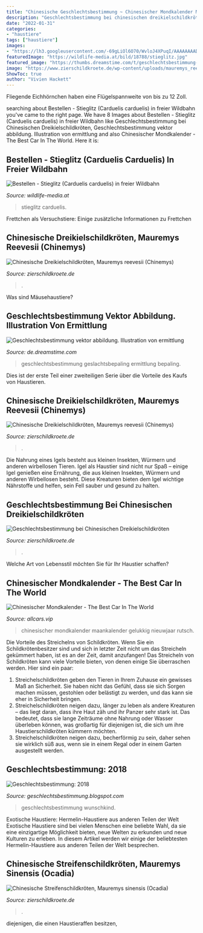 ```yaml
---
title: "Chinesische Geschlechtsbestimmung ~ Chinesischer Mondkalender Maankalender Gelukkig Nieuwjaar Rutsch"
description: "Geschlechtsbestimmung bei chinesischen dreikielschildkröten"
date: "2022-01-31"
categories:
- "haustiere"
tags: ["haustiere"]
images:
- "https://lh3.googleusercontent.com/-69gLiOl6O70/WvloJ4XPuqI/AAAAAAAADZc/uZhftUDc5oc4cLfSJqxQmm292l1auo1wACHMYCw/s1600/Bild62.jpg"
featuredImage: "https://wildlife-media.at/bild/18788/stieglitz.jpg"
featured_image: "https://thumbs.dreamstime.com/t/geschlechtsbestimmung-60817814.jpg"
image: "https://www.zierschildkroete.de/wp-content/uploads/mauremys_reevesii_male_1.jpg"
ShowToc: true
author: "Vivien Hackett"
---
```



Fliegende Eichhörnchen haben eine Flügelspannweite von bis zu 12 Zoll.

	

		
searching about Bestellen - Stieglitz (Carduelis carduelis) in freier Wildbahn you've came to the right page. We have 8 Images about Bestellen - Stieglitz (Carduelis carduelis) in freier Wildbahn like Geschlechtsbestimmung bei Chinesischen Dreikielschildkröten, Geschlechtsbestimmung vektor abbildung. Illustration von ermittlung and also Chinesischer Mondkalender - The Best Car In The World. Here it is:
		
    
## Bestellen - Stieglitz (Carduelis Carduelis) In Freier Wildbahn

<img loading=lazy src="https://wildlife-media.at/bild/18788/stieglitz.jpg" onerror="this.onerror=null;this.src='https://tse3.mm.bing.net/th?id=OIP.dSbY0-RMD3-rrFTbOZ7QGQHaE8&amp;pid=15.1';" alt="Bestellen - Stieglitz (Carduelis carduelis) in freier Wildbahn">

_Source: wildlife-media.at_

>stieglitz carduelis. 

	

Frettchen als Versuchstiere: Einige zusätzliche Informationen zu Frettchen

    
## Chinesische Dreikielschildkröten, Mauremys Reevesii (Chinemys)

<img loading=lazy src="https://www.zierschildkroete.de/wp-content/uploads/20171223_171653-2048x1536.jpg?v=1575881836" onerror="this.onerror=null;this.src='https://tse4.mm.bing.net/th?id=OIP.caqE5X27s-v69dAHjpbyuQHaFj&amp;pid=15.1';" alt="Chinesische Dreikielschildkröten, Mauremys reevesii (Chinemys)">

_Source: zierschildkroete.de_

>. 

	

Was sind Mäusehaustiere?

    
## Geschlechtsbestimmung Vektor Abbildung. Illustration Von Ermittlung

<img loading=lazy src="https://thumbs.dreamstime.com/t/geschlechtsbestimmung-60817814.jpg" onerror="this.onerror=null;this.src='https://tse1.mm.bing.net/th?id=OIP.cWtgOCRtKV0-6OQ5Q2qlSQHaFk&amp;pid=15.1';" alt="Geschlechtsbestimmung vektor abbildung. Illustration von ermittlung">

_Source: de.dreamstime.com_

>geschlechtsbestimmung geslachtsbepaling ermittlung bepaling. 

	

Dies ist der erste Teil einer zweiteiligen Serie über die Vorteile des Kaufs von Haustieren.

    
## Chinesische Dreikielschildkröten, Mauremys Reevesii (Chinemys)

<img loading=lazy src="https://www.zierschildkroete.de/wp-content/uploads/20171223_171653-1200x900.jpg?v=1575881836" onerror="this.onerror=null;this.src='https://tse1.mm.bing.net/th?id=OIP.MpV8vdMPD5R5fA1Xzl2urgHaFj&amp;pid=15.1';" alt="Chinesische Dreikielschildkröten, Mauremys reevesii (Chinemys)">

_Source: zierschildkroete.de_

>. 

	

Die Nahrung eines Igels besteht aus kleinen Insekten, Würmern und anderen wirbellosen Tieren.
Igel als Haustier sind nicht nur Spaß – einige Igel genießen eine Ernährung, die aus kleinen Insekten, Würmern und anderen Wirbellosen besteht. Diese Kreaturen bieten dem Igel wichtige Nährstoffe und helfen, sein Fell sauber und gesund zu halten.

    
## Geschlechtsbestimmung Bei Chinesischen Dreikielschildkröten

<img loading=lazy src="https://www.zierschildkroete.de/wp-content/uploads/mauremys_reevesii_male_1.jpg" onerror="this.onerror=null;this.src='https://tse1.mm.bing.net/th?id=OIP.EB_HxcCxd6T4PEMScm-zsgHaE8&amp;pid=15.1';" alt="Geschlechtsbestimmung bei Chinesischen Dreikielschildkröten">

_Source: zierschildkroete.de_

>. 

	

Welche Art von Lebensstil möchten Sie für Ihr Haustier schaffen?

    
## Chinesischer Mondkalender - The Best Car In The World

<img loading=lazy src="https://thumbs.dreamstime.com/z/mondkalender-chinesischer-kalender-für-das-guten-rutsch-ins-neue-jahr-jährig-vom-hund-102974012.jpg" onerror="this.onerror=null;this.src='https://tse3.mm.bing.net/th?id=OIP.YaFmJtjm9f6MUBa51hdyDQHaIJ&amp;pid=15.1';" alt="Chinesischer Mondkalender - The Best Car In The World">

_Source: allcars.vip_

>chinesischer mondkalender maankalender gelukkig nieuwjaar rutsch. 

	

Die Vorteile des Streichelns von Schildkröten.
Wenn Sie ein Schildkrötenbesitzer sind und sich in letzter Zeit nicht um das Streicheln gekümmert haben, ist es an der Zeit, damit anzufangen! Das Streicheln von Schildkröten kann viele Vorteile bieten, von denen einige Sie überraschen werden. Hier sind ein paar:
1) Streichelschildkröten geben den Tieren in Ihrem Zuhause ein gewisses Maß an Sicherheit. Sie haben nicht das Gefühl, dass sie sich Sorgen machen müssen, gestohlen oder belästigt zu werden, und das kann sie eher in Sicherheit bringen.
2) Streichelschildkröten neigen dazu, länger zu leben als andere Kreaturen – das liegt daran, dass ihre Haut zäh und ihr Panzer sehr stark ist. Das bedeutet, dass sie lange Zeiträume ohne Nahrung oder Wasser überleben können, was großartig für diejenigen ist, die sich um ihre Haustierschildkröten kümmern möchten.
3) Streichelschildkröten neigen dazu, becherförmig zu sein, daher sehen sie wirklich süß aus, wenn sie in einem Regal oder in einem Garten ausgestellt werden.

    
## Geschlechtsbestimmung: 2018

<img loading=lazy src="https://lh3.googleusercontent.com/-69gLiOl6O70/WvloJ4XPuqI/AAAAAAAADZc/uZhftUDc5oc4cLfSJqxQmm292l1auo1wACHMYCw/s1600/Bild62.jpg" onerror="this.onerror=null;this.src='https://tse1.mm.bing.net/th?id=OIP.KQh5KXB2_wQU4huMwOVcAwHaI0&amp;pid=15.1';" alt="Geschlechtsbestimmung: 2018">

_Source: geschlechtsbestimmung.blogspot.com_

>geschlechtsbestimmung wunschkind. 

	

Exotische Haustiere: Hermelin-Haustiere aus anderen Teilen der Welt
Exotische Haustiere sind bei vielen Menschen eine beliebte Wahl, da sie eine einzigartige Möglichkeit bieten, neue Welten zu erkunden und neue Kulturen zu erleben. In diesem Artikel werden wir einige der beliebtesten Hermelin-Haustiere aus anderen Teilen der Welt besprechen.

    
## Chinesische Streifenschildkröten, Mauremys Sinensis (Ocadia)

<img loading=lazy src="https://www.zierschildkroete.de/wp-content/uploads/ocadia-mauremys-sinensis-portrait-1536x1024.jpg?v=1597521463" onerror="this.onerror=null;this.src='https://tse3.mm.bing.net/th?id=OIP.cglrdGEKW6SxmpPyw7zXcgHaE8&amp;pid=15.1';" alt="Chinesische Streifenschildkröten, Mauremys sinensis (Ocadia)">

_Source: zierschildkroete.de_

>. 

	

diejenigen, die einen Haustieraffen besitzen,

